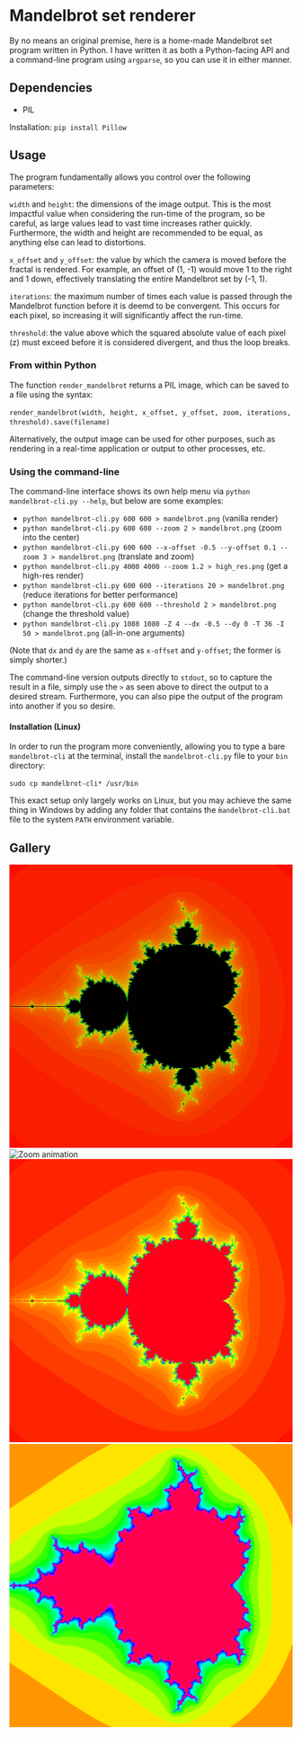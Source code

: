 # Mandelbrot set renderer
By no means an original premise, here is a home-made Mandelbrot set program written in Python.
I have written it as both a Python-facing API and a command-line program using `argparse`,
so you can use it in either manner.

## Dependencies
* PIL

Installation: `pip install Pillow`

## Usage
The program fundamentally allows you control over the following parameters:

`width` and `height`: the dimensions of the image output. This is the most impactful
value when considering the run-time of the program, so be careful, as large
values lead to vast time increases rather quickly.
Furthermore, the width and height are recommended to be equal, as anything else can lead to distortions.

`x_offset` and `y_offset`: the value by which the camera is moved before the fractal is rendered.
For example, an offset of (1, -1) would move 1 to the right and 1 down, effectively translating
the entire Mandelbrot set by (-1, 1).

`iterations`: the maximum number of times each value is passed through the Mandelbrot function before
it is deemd to be convergent. This occurs for each pixel, so increasing it will significantly affect the
run-time.

`threshold`: the value above which the squared absolute value of each pixel (z) must exceed before it is considered
divergent, and thus the loop breaks.

### From within Python
The function `render_mandelbrot` returns a PIL image, which can be saved to a file using the syntax:

`render_mandelbrot(width, height, x_offset, y_offset, zoom, iterations, threshold).save(filename)`

Alternatively, the output image can be used for other purposes, such as rendering in a real-time application
or output to other processes, etc.

### Using the command-line
The command-line interface shows its own help menu via `python mandelbrot-cli.py --help`, but below are some examples:

* `python mandelbrot-cli.py 600 600 > mandelbrot.png` (vanilla render)
* `python mandelbrot-cli.py 600 600 --zoom 2 > mandelbrot.png` (zoom into the center)
* `python mandelbrot-cli.py 600 600 --x-offset -0.5 --y-offset 0.1 --zoom 3 > mandelbrot.png` (translate and zoom)
* `python mandelbrot-cli.py 4000 4000 --zoom 1.2 > high_res.png` (get a high-res render)
* `python mandelbrot-cli.py 600 600 --iterations 20 > mandelbrot.png` (reduce iterations for better performance)
* `python mandelbrot-cli.py 600 600 --threshold 2 > mandelbrot.png` (change the threshold value)
* `python mandelbrot-cli.py 1080 1080 -Z 4 --dx -0.5 --dy 0 -T 36 -I 50 > mandelbrot.png` (all-in-one arguments)

(Note that `dx` and `dy` are the same as `x-offset` and `y-offset`; the former is simply shorter.)

The command-line version outputs directly to `stdout`, so to capture the result in a file, simply use the `>` as seen above
to direct the output to a desired stream. Furthermore, you can also pipe the output of the program into another if you so desire.

#### Installation (Linux)
In order to run the program more conveniently, allowing you to type a bare `mandelbrot-cli` at the terminal, install the `mandelbrot-cli.py` file to your `bin` directory:

`sudo cp mandelbrot-cli* /usr/bin`

This exact setup only largely works on Linux, but you may achieve the same thing in Windows by adding any folder that
contains the `m̀andelbrot-cli.bat` file to the system `PATH` environment variable.

## Gallery
![Mandelbrot set render](assets/mandelbrot.png "Mandelbrot Set")
![Zoom animation](assets/mandelbrot.gif "Zoom animation into the point (0-i)")
![Mandelbrot set render (original image)](assets/mandelbrot_old.png "Mandelbrot Set (old v0 render)")
![High-res, low-iteration render](assets/high_res.png "High-resolution, lower-iteration render (also old ver.)")
